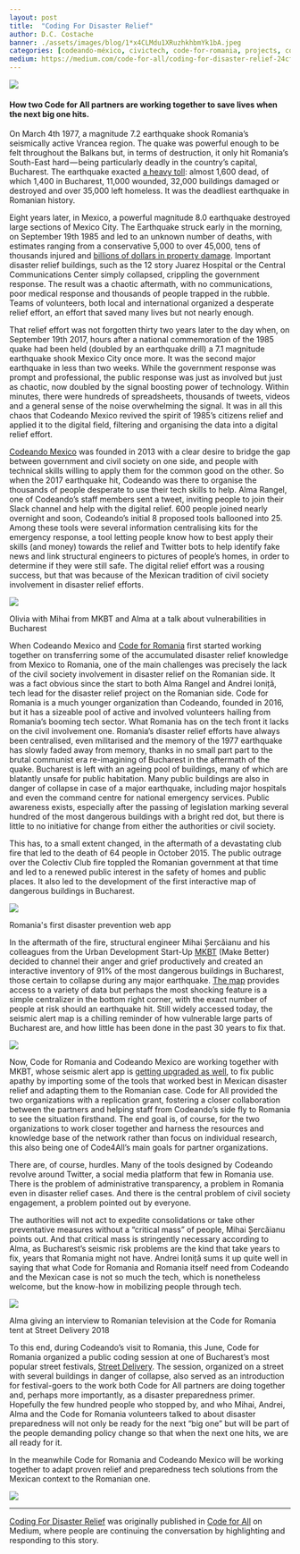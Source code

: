 ```yaml
---
layout: post
title:  "Coding For Disaster Relief"
author: D.C. Costache
banner: ./assets/images/blog/1*x4CLMdu1XRuzhkhbmYk1bA.jpeg
categories: [codeando-méxico, civictech, code-for-romania, projects, collaboration]
medium: https://medium.com/code-for-all/coding-for-disaster-relief-24cfce1df2a0?source=rss----77bd73f07099--collaboration
---
```


![](https://cdn-images-1.medium.com/max/1024/1*x4CLMdu1XRuzhkhbmYk1bA.jpeg)

#### How two Code for All partners are working together to save lives when the next big one hits.

On March 4th 1977, a magnitude 7.2 earthquake shook Romania’s seismically active Vrancea region. The quake was powerful enough to be felt throughout the Balkans but, in terms of destruction, it only hit Romania’s South-East hard — being particularly deadly in the country’s capital, Bucharest. The earthquake exacted [a heavy toll](https://www.google.ro/search?q=vrancea+1977+earthquake&source=lnms&tbm=isch&sa=X&ved=0ahUKEwjN_aGhkITcAhUCBywKHQgBDxQQ_AUICigB&biw=1440&bih=900): almost 1,600 dead, of which 1,400 in Bucharest, 11,000 wounded, 32,000 buildings damaged or destroyed and over 35,000 left homeless. It was the deadliest earthquake in Romanian history.

Eight years later, in Mexico, a powerful magnitude 8.0 earthquake destroyed large sections of Mexico City. The Earthquake struck early in the morning, on September 19th 1985 and led to an unknown number of deaths, with estimates ranging from a conservative 5,000 to over 45,000, tens of thousands injured and [billions of dollars in property damage](https://www.google.ro/search?q=mexico+1985+earthquake&source=lnms&tbm=isch&sa=X&ved=0ahUKEwinkbzBkITcAhVFkCwKHbeXDU0Q_AUICigB&biw=1440&bih=900). Important disaster relief buildings, such as the 12 story Juarez Hospital or the Central Communications Center simply collapsed, crippling the government response. The result was a chaotic aftermath, with no communications, poor medical response and thousands of people trapped in the rubble. Teams of volunteers, both local and international organized a desperate relief effort, an effort that saved many lives but not nearly enough.

That relief effort was not forgotten thirty two years later to the day when, on September 19th 2017, hours after a national commemoration of the 1985 quake had been held (doubled by an earthquake drill) a 7.1 magnitude earthquake shook Mexico City once more. It was the second major earthquake in less than two weeks. While the government response was prompt and professional, the public response was just as involved but just as chaotic, now doubled by the signal boosting power of technology. Within minutes, there were hundreds of spreadsheets, thousands of tweets, videos and a general sense of the noise overwhelming the signal. It was in all this chaos that Codeando Mexico revived the spirit of 1985’s citizens relief and applied it to the digital field, filtering and organising the data into a digital relief effort.

[Codeando Mexico](https://www.codeandomexico.org/) was founded in 2013 with a clear desire to bridge the gap between government and civil society on one side, and people with technical skills willing to apply them for the common good on the other. So when the 2017 earthquake hit, Codeando was there to organise the thousands of people desperate to use their tech skills to help. Alma Rangel, one of Codeando’s staff members sent a tweet, inviting people to join their Slack channel and help with the digital relief. 600 people joined nearly overnight and soon, Codeando’s initial 8 proposed tools ballooned into 25. Among these tools were several information centralising kits for the emergency response, a tool letting people know how to best apply their skills (and money) towards the relief and Twitter bots to help identify fake news and link structural engineers to pictures of people’s homes, in order to determine if they were still safe. The digital relief effort was a rousing success, but that was because of the Mexican tradition of civil society involvement in disaster relief efforts.

![](https://cdn-images-1.medium.com/max/1024/1*4LbGsZUdlrY6-Fd4xqRCVg.jpeg)

Olivia with Mihai from MKBT and Alma at a talk about vulnerabilities in Bucharest

When Codeando Mexico and [Code for Romania](https://code4.ro/) first started working together on transferring some of the accumulated disaster relief knowledge from Mexico to Romania, one of the main challenges was precisely the lack of the civil society involvement in disaster relief on the Romanian side. It was a fact obvious since the start to both Alma Rangel and Andrei Ioniță, tech lead for the disaster relief project on the Romanian side. Code for Romania is a much younger organization than Codeando, founded in 2016, but it has a sizeable pool of active and involved volunteers hailing from Romania’s booming tech sector. What Romania has on the tech front it lacks on the civil involvement one. Romania’s disaster relief efforts have always been centralised, even militarised and the memory of the 1977 earthquake has slowly faded away from memory, thanks in no small part part to the brutal communist era re-imagining of Bucharest in the aftermath of the quake. Bucharest is left with an ageing pool of buildings, many of which are blatantly unsafe for public habitation. Many public buildings are also in danger of collapse in case of a major earthquake, including major hospitals and even the command centre for national emergency services. Public awareness exists, especially after the passing of legislation marking several hundred of the most dangerous buildings with a bright red dot, but there is little to no initiative for change from either the authorities or civil society.

This has, to a small extent changed, in the aftermath of a devastating club fire that led to the death of 64 people in October 2015. The public outrage over the Colectiv Club fire toppled the Romanian government at that time and led to a renewed public interest in the safety of homes and public places. It also led to the development of the first interactive map of dangerous buildings in Bucharest.

![](https://cdn-images-1.medium.com/max/1024/1*Z3k5-YP1vZWrLHOQRYu2og.png)

Romania's first disaster prevention web app

In the aftermath of the fire, structural engineer Mihai Șercăianu and his colleagues from the Urban Development Start-Up [MKBT](http://mkbt.ro/?page_id=179&lang=en) (Make Better) decided to channel their anger and grief productively and created an interactive inventory of 91% of the most dangerous buildings in Bucharest, those certain to collapse during any major earthquake. [The map](http://seismic-alert.ro/) provides access to a variety of data but perhaps the most shocking feature is a simple centralizer in the bottom right corner, with the exact number of people at risk should an earthquake hit. Still widely accessed today, the seismic alert map is a chilling reminder of how vulnerable large parts of Bucharest are, and how little has been done in the past 30 years to fix that.

![](https://cdn-images-1.medium.com/max/943/1*RjJmWM48rsQC5WpZUdHcZQ.png)

Now, Code for Romania and Codeando Mexico are working together with MKBT, whose seismic alert app is [getting upgraded as well](https://code4.ro/en/project/seismic-alert/), to fix public apathy by importing some of the tools that worked best in Mexican disaster relief and adapting them to the Romanian case. Code for All provided the two organizations with a replication grant, fostering a closer collaboration between the partners and helping staff from Codeando’s side fly to Romania to see the situation firsthand. The end goal is, of course, for the two organizations to work closer together and harness the resources and knowledge base of the network rather than focus on individual research, this also being one of Code4All’s main goals for partner organizations.

There are, of course, hurdles. Many of the tools designed by Codeando revolve around Twitter, a social media platform that few in Romania use. There is the problem of administrative transparency, a problem in Romania even in disaster relief cases. And there is the central problem of civil society engagement, a problem pointed out by everyone.

The authorities will not act to expedite consolidations or take other preventative measures without a “critical mass” of people, Mihai Șercăianu points out. And that critical mass is stringently necessary according to Alma, as Bucharest’s seismic risk problems are the kind that take years to fix, years that Romania might not have. Andrei Ioniță sums it up quite well in saying that what Code for Romania and Romania itself need from Codeando and the Mexican case is not so much the tech, which is nonetheless welcome, but the know-how in mobilizing people through tech.

![](https://cdn-images-1.medium.com/max/1024/1*cRzKIIx2k1lK3Ida47smZQ.jpeg)

Alma giving an interview to Romanian television at the Code for Romania tent at Street Delivery 2018

To this end, during Codeando’s visit to Romania, this June, Code for Romania organized a public coding session at one of Bucharest’s most popular street festivals, [Street Delivery](http://street.delivery/). The session, organized on a street with several buildings in danger of collapse, also served as an introduction for festival-goers to the work both Code for All partners are doing together and, perhaps more importantly, as a disaster preparedness primer. Hopefully the few hundred people who stopped by, and who Mihai, Andrei, Alma and the Code for Romania volunteers talked to about disaster preparedness will not only be ready for the next “big one” but will be part of the people demanding policy change so that when the next one hits, we are all ready for it.

In the meanwhile Code for Romania and Codeando Mexico will be working together to adapt proven relief and preparedness tech solutions from the Mexican context to the Romanian one.

![](https://medium.com/_/stat?event=post.clientViewed&referrerSource=full_rss&postId=24cfce1df2a0)

* * *

[Coding For Disaster Relief](https://medium.com/code-for-all/coding-for-disaster-relief-24cfce1df2a0) was originally published in [Code for All](https://medium.com/code-for-all) on Medium, where people are continuing the conversation by highlighting and responding to this story.